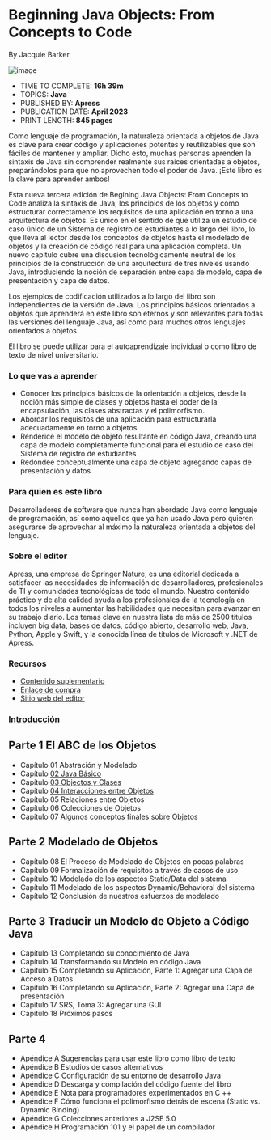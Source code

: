 # Beginning Java Objects: From Concepts to Code
By Jacquie Barker

![image](https://github.com/adolfodelarosades/Java/assets/23094588/5aefc0c2-45a5-45e0-9add-7c7d354eaf7f)

* TIME TO COMPLETE: **16h 39m**
* TOPICS: **Java**
* PUBLISHED BY: **Apress**
* PUBLICATION DATE: **April 2023**
* PRINT LENGTH: **845 pages**

Como lenguaje de programación, la naturaleza orientada a objetos de Java es clave para crear código y aplicaciones potentes y reutilizables que son fáciles de mantener y ampliar. Dicho esto, muchas personas aprenden la sintaxis de Java sin comprender realmente sus raíces orientadas a objetos, preparándolos para que no aprovechen todo el poder de Java. ¡Este libro es la clave para aprender ambos!

Esta nueva tercera edición de Begining Java Objects: From Concepts to Code  analiza la sintaxis de Java, los principios de los objetos y cómo estructurar correctamente los requisitos de una aplicación en torno a una arquitectura de objetos. Es único en el sentido de que utiliza un estudio de caso único de un Sistema de registro de estudiantes a lo largo del libro, lo que lleva al lector desde los conceptos de objetos hasta el modelado de objetos y la creación de código real para una aplicación completa. Un nuevo capítulo cubre una discusión tecnológicamente neutral de los principios de la construcción de una arquitectura de tres niveles usando Java, introduciendo la noción de separación entre capa de modelo, capa de presentación y capa de datos.

Los ejemplos de codificación utilizados a lo largo del libro son independientes de la versión de Java. Los principios básicos orientados a objetos que aprenderá en este libro son eternos y son relevantes para todas las versiones del lenguaje Java, así como para muchos otros lenguajes orientados a objetos.  

El libro se puede utilizar para el autoaprendizaje individual o como libro de texto de nivel universitario.



### Lo que vas a aprender

* Conocer los principios básicos de la orientación a objetos, desde la noción más simple de clases y objetos hasta el poder de la encapsulación, las clases abstractas y el polimorfismo.
* Abordar los requisitos de una aplicación para estructurarla adecuadamente en torno a objetos
* Renderice el modelo de objeto resultante en código Java, creando una capa de modelo completamente funcional para el estudio de caso del Sistema de registro de estudiantes
* Redondee conceptualmente una capa de objeto agregando capas de presentación y datos 

### Para quien es este libro

Desarrolladores de software que nunca han abordado Java como lenguaje de programación, así como aquellos que ya han usado Java pero quieren asegurarse de aprovechar al máximo la naturaleza orientada a objetos del lenguaje.

### Sobre el editor
Apress, una empresa de Springer Nature, es una editorial dedicada a satisfacer las necesidades de información de desarrolladores, profesionales de TI y comunidades tecnológicas de todo el mundo. Nuestro contenido práctico y de alta calidad ayuda a los profesionales de la tecnología en todos los niveles a aumentar las habilidades que necesitan para avanzar en su trabajo diario. Los temas clave en nuestra lista de más de 2500 títulos incluyen big data, bases de datos, código abierto, desarrollo web, Java, Python, Apple y Swift, y la conocida línea de títulos de Microsoft y .NET de Apress.

### Recursos

* [Contenido suplementario](https://github.com/Apress/Beginning-Java-Objects-3rd-ed.)
* [Enlace de compra](https://link.springer.com/book/10.1007/978-1-4842-9060-6?wt_mc=ThirdParty.Safari.3.EPR653.ProductPagePurchase&utm_medium=referral&utm_source=safari&utm_campaign=3_pier05_product_page&utm_content=11232017)
* [Sitio web del editor](https://www.apress.com/gp)
 

### [Introducción](019_Beginning_Java_Objects/00_Introduccion.md)

## Parte 1 El ABC de los Objetos

* Capítulo 01 Abstración y Modelado
* Capítulo [02 Java Básico](019_Beginning_Java_Objects/02_Java_Basico.md)
* Capítulo [03 Objectos y Clases](019_Beginning_Java_Objects/03_Objectos_y_Clases.md)
* Capítulo [04 Interacciones entre Objetos](019_Beginning_Java_Objects/04_Object_Iteractions.md)
* Capítulo 05 Relaciones entre Objetos
* Capítulo 06 Colecciones de Objetos
* Capítulo 07 Algunos conceptos finales sobre Objetos

## Parte 2 Modelado de Objetos

* Capítulo 08 El Proceso de Modelado de Objetos en pocas palabras
* Capítulo 09 Formalización de requisitos a través de casos de uso
* Capítulo 10 Modelado de los aspectos Static/Data del sistema
* Capítulo 11 Modelado de los aspectos Dynamic/Behavioral del sistema
* Capítulo 12 Conclusión de nuestros esfuerzos de modelado

## Parte 3 Traducir un Modelo de Objeto a Código Java

* Capítulo 13 Completando su conocimiento de Java
* Capítulo 14 Transformando su Modelo en código Java
* Capítulo 15 Completando su Aplicación, Parte 1: Agregar una Capa de Acceso a Datos
* Capítulo 16 Completando su Aplicación, Parte 2: Agregar una Capa de presentación
* Capítulo 17 SRS, Toma 3: Agregar una GUI
* Capítulo 18 Próximos pasos

## Parte 4

* Apéndice A Sugerencias para usar este libro como libro de texto
* Apéndice B Estudios de casos alternativos
* Apéndice C Configuración de su entorno de desarrollo Java
* Apéndice D Descarga y compilación del código fuente del libro
* Apéndice E Nota para programadores experimentados en C ++
* Apéndice F Cómo funciona el polimorfismo detrás de escena (Static vs. Dynamic Binding)
* Apéndice G Colecciones anteriores a J2SE 5.0
* Apéndice H Programación 101 y el papel de un compilador

